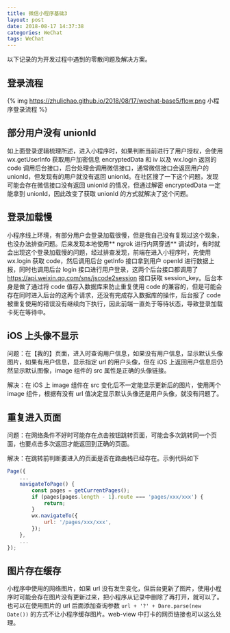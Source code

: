 ```yaml
---
title: 微信小程序基础3
layout: post
date: 2018-08-17 14:37:38
categories: WeChat
tags: WeChat
---
```


以下记录的为开发过程中遇到的零散问题及解决方案。

## 登录流程

{% img https://zhulichao.github.io/2018/08/17/wechat-base5/flow.png 小程序登录流程 %}

## 部分用户没有 unionId

如上面登录逻辑梳理所述，进入小程序时，如果判断当前进行了用户授权，会使用 wx.getUserInfo 获取用户加密信息 encryptedData 和 iv 以及 wx.login 返回的 code 调用后台接口，后台处理会调用微信接口，通常微信接口会返回用户的 unionId，但发现有的用户就没有返回 unionId。在社区搜了一下这个问题，发现可能会存在微信接口没有返回 unionId 的情况，但通过解密 encryptedData 一定能拿到 unionId，因此改变了获取 unionId 的方式就解决了这个问题。

## 登录加载慢

小程序线上环境，有部分用户会登录加载很慢，但是我自己没有复现过这个现象，也没办法排查问题。后来发现本地使用** ngrok 进行内网穿透** 调试时，有时就会出现这个登录加载慢的问题，经过排查发现，前端在进入小程序时，先使用 wx.login 获取 code，然后调用后台 getInfo 接口拿到用户 openId 进行数据上报，同时也调用后台 login 接口进行用户登录，这两个后台接口都调用了 https://api.weixin.qq.com/sns/jscode2session 接口获取 session_key。后台本身是做了通过将 code 值存入数据库来防止重复使用 code 的兼容的，但是可能会存在同时进入后台的这两个请求，还没有完成存入数据库的操作，后台报了 code 被重复使用的错误没有继续向下执行，因此前端一直处于等待状态，导致登录加载卡死在等待中。

## iOS 上头像不显示

问题：在【我的】页面，进入时查询用户信息，如果没有用户信息，显示默认头像图片，如果有用户信息，显示指定 url 的用户头像，但在 iOS 上返回用户信息后仍然显示默认图像，image 组件的 src 属性是正确的头像链接。

解决：在 iOS 上 image 组件在 src 变化后不一定能显示更新后的图片，使用两个 image 组件，根据有没有 url 值决定显示默认头像还是用户头像，就没有问题了。

## 重复进入页面

问题：在网络条件不好时可能存在点击按钮跳转页面，可能会多次跳转同一个页面，也要点击多次返回才能返回到正确的页面。

解决：在跳转前判断要进入的页面是否在路由栈已经存在。示例代码如下

```js
Page({
    ...
    navigateToPage() {
        const pages = getCurrentPages();
        if (pages[pages.length - 1].route === 'pages/xxx/xxx') {
            return;
        }
        wx.navigateTo({
            url: '/pages/xxx/xxx',
        });
    },
    ...
});
```

## 图片存在缓存

小程序中使用的网络图片，如果 url 没有发生变化，但后台更新了图片，使用小程序时可能会存在图片没有更新过来，把小程序从记录中删除了再打开，就可以了。也可以在使用图片的 url 后面添加查询参数 `url + '?' + Dare.parse(new Date())` 的方式不让小程序缓存图片。web-view 中打卡的网页链接也可以这么处理。